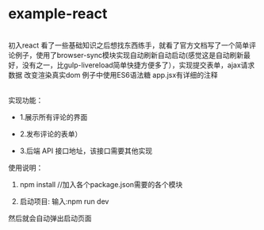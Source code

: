 # example-react
<br>初入react   看了一些基础知识之后想找东西练手，就看了官方文档写了一个简单评论例子，使用了browser-sync模块实现自动刷新自动启动(感觉这是自动刷新最好，没有之一，比gulp-livereload简单快捷方便多了），实现提交表单，ajax请求数据 改变渲染真实dom  例子中使用ES6语法糖  app.jsx有详细的注释

<br>实现功能：


* 1.展示所有评论的界面
    
* 2.发布评论的表单）
* 3.后端 API 接口地址，该接口需要其他实现


使用说明：

1. npm install //加入各个package.json需要的各个模块

2. 启动项目: 输入:npm run dev

然后就会自动弹出启动页面
